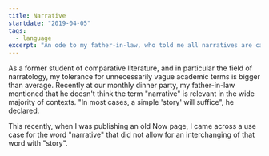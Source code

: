 ```yaml
---
title: Narrative
startdate: "2019-04-05"
tags:
  - language
excerpt: "An ode to my father-in-law, who told me all narratives are called 'stories'."
---
```

As a former student of comparative literature, and in particular the field of narratology, my tolerance for unnecessarily vague academic terms is bigger than average. Recently at our monthly dinner party, my father-in-law mentioned that he doesn't think the term "narrative" is relevant in the wide majority of contexts. "In most cases, a simple 'story' will suffice", he declared.

This recently, when I was publishing an old Now page, I came across a use case for the word "narrative" that did not allow for an interchanging of that word with "story". 